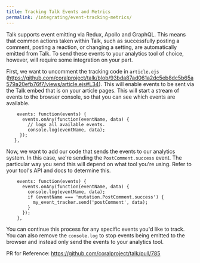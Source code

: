 ```yaml
---
title: Tracking Talk Events and Metrics
permalink: /integrating/event-tracking-metrics/
---
```


Talk supports event emitting via Redux, Apollo and GraphQL. This means that common actions taken within Talk, such as successfully posting a comment, posting a reaction, or changing a setting, are automatically emitted from Talk. To send these events to your analytics tool of choice, however, will require some integration on your part.

First, we want to uncomment the tracking code in `article.ejs` (https://github.com/coralproject/talk/blob/93bda87ad061a2dc5eb8dc5b65a579a20efb76f7/views/article.ejs#L34). This will enable events to be sent via the Talk embed that is on your article pages. This will start a stream of events to the browser console, so that you can see which events are available.

```
    events: function(events) {
      events.onAny(function(eventName, data) {
        // logs all available events.
        console.log(eventName, data);
     });
   },
```

Now, we want to add our code that sends the events to our analytics system. In this case, we're sending the `PostComment.success` event. The particular way you send this will depend on what tool you're using. Refer to your tool's API and docs to determine this.

```
    events: function(events) {
      events.onAny(function(eventName, data) {
        console.log(eventName, data);
        if (eventName === 'mutation.PostComment.success') {
          my_event_tracker.send('postComment', data);
        }
      });
    },
```
You can continue this process for any specific events you'd like to track. You can also remove the `console.log` to stop events being emitted to the browser and instead only send the events to your analytics tool.

PR for Reference: https://github.com/coralproject/talk/pull/785

